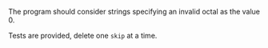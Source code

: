 The program should consider strings specifying an invalid octal as the value 0.

Tests are provided, delete one `skip` at a time.
